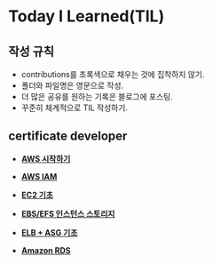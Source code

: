 # Today I Learned(TIL)

## 작성 규칙
- contributions를 초록색으로 채우는 것에 집착하지 않기.
- 폴더와 파일명은 영문으로 작성.
- 더 많은 공유를 원하는 기록은 블로그에 포스팅.
- 꾸준히 체계적으로 TIL 작성하기. 

## certificate developer

 - [**AWS 시작하기**](https://github.com/YeongJae0114/TIL/blob/main/AWS-Associate/AWS-Associate_3.md)

 - [**AWS IAM**](https://github.com/YeongJae0114/TIL/blob/main/AWS-Associate/AWS-Associate_4.md)

 - [**EC2 기초**](https://github.com/YeongJae0114/TIL/blob/main/AWS-Associate/AWS-Associate_5.md)

 - [**EBS/EFS 인스턴스 스토리지**](https://github.com/YeongJae0114/TIL/blob/main/AWS-Associate/AWS-Associate_6.md)

 - [**ELB + ASG 기초**](https://github.com/YeongJae0114/TIL/blob/main/AWS-Associate/AWS-Associate_7.md)

 - [**Amazon RDS**](https://github.com/YeongJae0114/TIL/blob/main/AWS-Associate/AWS-Associate_8.md)
